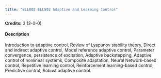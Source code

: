 ```yaml
---
title: "ELL802 ELL802 Adaptive and Learning Control"
---
```

**Credits:** 3 (3-0-0)

#### Description
Introduction to adaptive control, Review of Lyapunov stability theory, Direct and indirect adaptive control, Model reference adaptive control, Parameter convergence, persistence of excitation, Adaptive backstepping, Adaptive control of nonlinear systems, Composite adaptation, Neural Network-based control, Repetitive learning control, Reinforcement learning-based control, Predictive control, Robust adaptive control.